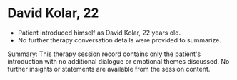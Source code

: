 # David Kolar, 22

- Patient introduced himself as David Kolar, 22 years old.
- No further therapy conversation details were provided to summarize.

Summary:
This therapy session record contains only the patient's introduction with no additional dialogue or emotional themes discussed. No further insights or statements are available from the session content.